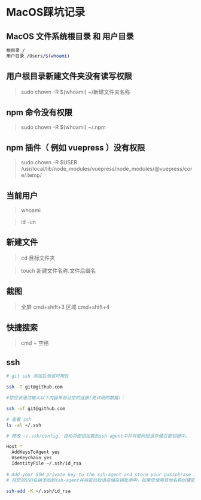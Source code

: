 # MacOS踩坑记录

## MacOS 文件系统根目录 和 用户目录

```bash
根目录 /
用户目录 /Users/$(whoami)
```

## 用户根目录新建文件夹没有读写权限

> sudo chown -R $(whoami) ~/新建文件夹名称

## npm 命令没有权限

> sudo chown -R $(whoami) ~/.npm

## npm 插件（ 例如 vuepress ）没有权限

> sudo chown -R $USER /usr/local/lib/node_modules/vuepress/node_modules/@vuepress/core/.temp/

## 当前用户

> whoami

> id -un

## 新建文件

> cd 目标文件夹

> touch 新建文件名称.文件后缀名

## 截图

> 全屏 cmd+shift+3
> 区域 cmd+shift+4

## 快捷搜索

> cmd + 空格

##  ssh

```bash
# git ssh 添加后测试可用性

ssh -T git@github.com

#您应该通过输入以下内容来验证您的连接(更详细的数据)：

ssh -vT git@github.com

# 查看 ssh
ls -al ~/.ssh 

# 修改 ~/.ssh/config, 自动将密钥加载到ssh-agent中并将密码短语存储在密钥链中。

Host *
  AddKeysToAgent yes
  UseKeychain yes
  IdentityFile ~/.ssh/id_rsa
  
# Add your SSH private key to the ssh-agent and store your passphrase in the keychain. If you created your key with a different name, or if you are adding an existing key that has a different name, replace id_rsa in the command with the name of your private key file.
# 将您的SSH私钥添加到ssh-agent并将密码短语存储在钥匙串中。如果您使用其他名称创建密钥，或者要添加具有其他名称的现有密钥，请使用私有密钥文件的名称替换命令中的id_rsa。

ssh-add -K ~/.ssh/id_rsa
```
> 